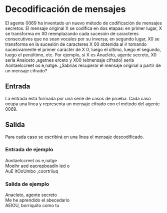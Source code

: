 # Decodificación de mensajes

El agente 0069 ha inventado un nuevo método de codificación de mensajes secretos. El
mensaje original X se codifica en dos etapas: en primer lugar, X se transforma en X0
reemplazando cada sucesión de caracteres consecutivos que no sean vocales por su inversa;
en segundo lugar, X0
se transforma en la sucesión de caracteres X
00 obtenida al ir tomando sucesivamente el primer carácter de X
0, luego el último, luego el segundo, luego el
penúltimo, etc.
Por ejemplo, si X es Anacleto, agente secreto, X0
sería Analceto ,agetnes erceto y X00 (elmensaje cifrado) sería Aontaelccreet os e,natge.
¿Sabrías recuperar el mensaje original a partir de un mensaje cifrado?

## Entrada

La entrada está formada por una serie de casos de prueba. Cada caso ocupa una línea y
representa un mensaje cifrado con el método del agente 0069.

## Salida

Para cada caso se escribirá en una línea el mensaje descodificado.

### Entrada de ejemplo

Aontaelccreet os e,natge  
Moeihr aed eacrepbeadln ied o  
AuE ItOoUmbo ,coortriiuq

### Salida de ejemplo

Anacleto, agente secreto  
Me he aprendido el abecedario  
AEIOU, borriquito como tu
